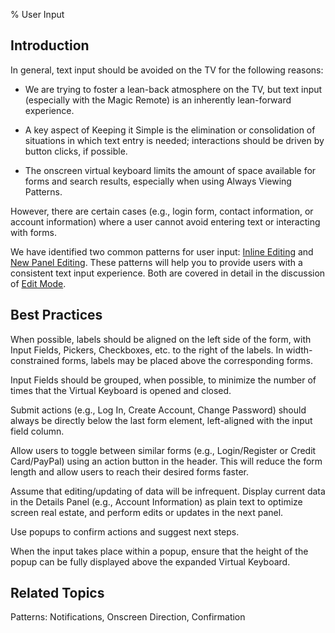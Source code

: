 ﻿% User Input

## Introduction

In general, text input should be avoided on the TV for the following reasons:

* We are trying to foster a lean-back atmosphere on the TV, but text input
    (especially with the Magic Remote) is an inherently lean-forward experience.

* A key aspect of Keeping it Simple is the elimination or consolidation of
    situations in which text entry is needed; interactions should be driven by
    button clicks, if possible.

* The onscreen virtual keyboard limits the amount of space available for forms
    and search results, especially when using Always Viewing Patterns.

However, there are certain cases (e.g., login form, contact information, or
account information) where a user cannot avoid entering text or interacting with
forms. 

We have identified two common patterns for user input: [Inline
Editing](acting-on-data/edit-mode.html#inline-editing) and [New Panel
Editing](acting-on-data/edit-mode.html#new-panel-editing).  These patterns will
help you to provide users with a consistent text input experience.  Both are
covered in detail in the discussion of [Edit Mode](acting-on-data/edit-mode.html).

## Best Practices

When possible, labels should be aligned on the left side of the form, with Input
Fields, Pickers, Checkboxes, etc. to the right of the labels.  In
width-constrained forms, labels may be placed above the corresponding forms.

Input Fields should be grouped, when possible, to minimize the number of times
that the Virtual Keyboard is opened and closed.

Submit actions (e.g., Log In, Create Account, Change Password) should always be
directly below the last form element, left-aligned with the input field column.

Allow users to toggle between similar forms (e.g., Login/Register or
Credit Card/PayPal) using an action button in the header.  This will reduce the
form length and allow users to reach their desired forms faster.

Assume that editing/updating of data will be infrequent.  Display current data
in the Details Panel (e.g., Account Information) as plain text to optimize
screen real estate, and perform edits or updates in the next panel.

Use popups to confirm actions and suggest next steps.

When the input takes place within a popup, ensure that the height of the popup
can be fully displayed above the expanded Virtual Keyboard. 

## Related Topics

Patterns: Notifications, Onscreen Direction, Confirmation
